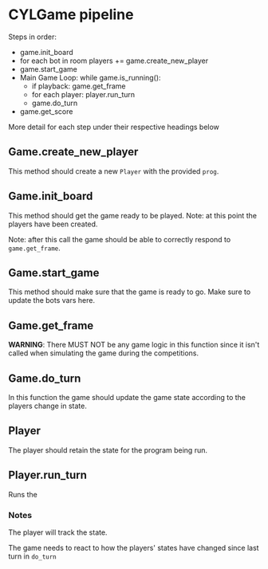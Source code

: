 # CYLGame pipeline

Steps in order:

- game.init_board
- for each bot in room players += game.create_new_player
- game.start_game
- Main Game Loop: while game.is_running():
  - if playback: game.get_frame
  - for each player: player.run_turn
  - game.do_turn
- game.get_score

More detail for each step under their respective headings below



## Game.create_new_player

This method should create a new `Player` with the provided `prog`.

## Game.init_board

This method should get the game ready to be played. Note: at this point the players have been created.

Note: after this call the game should be able to correctly respond to `game.get_frame`.

## Game.start_game

This method should make sure that the game is ready to go. Make sure to update the bots vars here.

## Game.get_frame

**WARNING**: There MUST NOT be any game logic in this function since it isn't called when simulating the game
                    during the competitions.

## Game.do_turn

In this function the game should update the game state according to the players change in state.

## Player

The player should retain the state for the program being run.

## Player.run_turn

Runs the 

### Notes

The player will track the state.

The game needs to react to how the players' states have changed since last turn in `do_turn`
